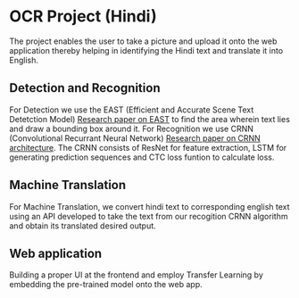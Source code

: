 # OCR Project (Hindi)

The project enables the user to take a picture and upload it onto the web application thereby helping in identifying the Hindi text and translate it into English.

## Detection and Recognition
 For Detection we use the EAST (Efficient and Accurate Scene Text Detetction Model) [Research paper on EAST](https://arxiv.org/abs/1704.03155) to find the area wherein text lies and draw a bounding box around it.
 For Recognition we use CRNN (Convolutional Recurrant Neural Network) [Research paper on CRNN architecture](https://arxiv.org/pdf/1702.06286).
 The CRNN consists of ResNet for feature extraction, LSTM for generating prediction sequences and CTC loss funtion to calculate loss.

## Machine Translation
 For Machine Translation, we convert hindi text to corresponding english text using an API developed to take the text from our recogition CRNN algorithm and obtain its translated desired output.

## Web application
  Building a proper UI at the frontend and employ Transfer Learning by embedding the pre-trained model onto the web app.





